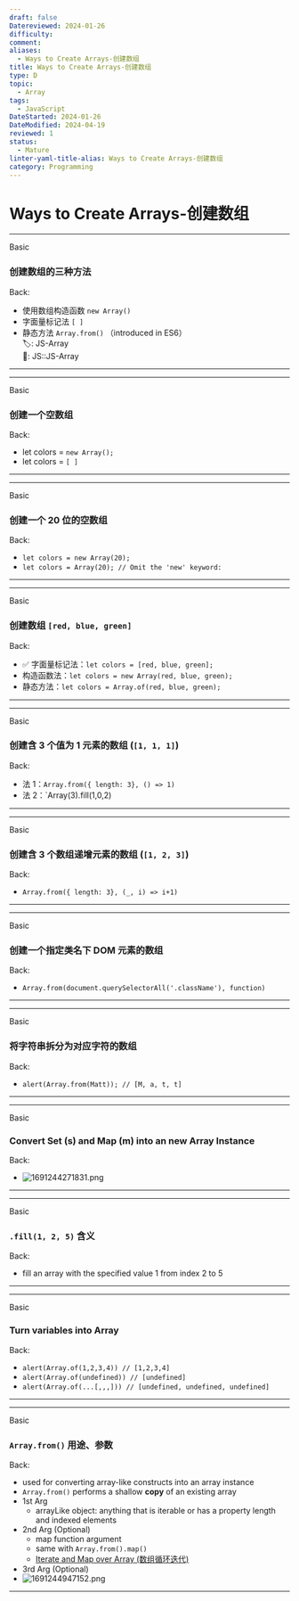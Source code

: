```yaml
---
draft: false
Datereviewed: 2024-01-26
difficulty: 
comment: 
aliases:
  - Ways to Create Arrays-创建数组
title: Ways to Create Arrays-创建数组
type: D
topic:
  - Array
tags:
  - JavaScript
DateStarted: 2024-01-26
DateModified: 2024-04-19
reviewed: 1
status:
  - Mature
linter-yaml-title-alias: Ways to Create Arrays-创建数组
category: Programming
---
```


# Ways to Create Arrays-创建数组

---

Basic

### 创建数组的三种方法

Back:

- 使用数组构造函数 `new Array()`
- 字面量标记法 `[ ]`
- 静态方法 `Array.from()` （introduced in ES6）  
🏷️: JS-Array  
📌: JS::JS-Array
<!--ID: 1706536857988-->

---

<!--SR:!2024-02-01,3,250-->

---

Basic

### 创建一个空数组

Back:

- let colors = `new Array();`
- let colors = `[ ]`
<!--ID: 1706536857998-->

---

<!--SR:!2024-02-01,3,250-->

---

Basic

### 创建一个 20 位的空数组

Back:

- `let colors = new Array(20);`
- `let colors = Array(20); // Omit the 'new' keyword: `
<!--ID: 1706536858009-->

---

<!--SR:!2024-02-01,3,250-->

---

Basic

### 创建数组 `[red, blue, green]`

Back:

- ✅ 字面量标记法：`let colors = [red, blue, green];`
- 构造函数法：`let colors = new Array(red, blue, green);`
- 静态方法：`let colors = Array.of(red, blue, green);`
<!--ID: 1706536858020-->

---

<!--SR:!2024-02-01,3,250-->

---

Basic

### 创建含 3 个值为 1 元素的数组 (`[1, 1, 1]`)

Back:

- 法 1：`Array.from({ length: 3}, () => 1)`
- 法 2：`Array(3).fill(1,0,2)
<!--ID: 1706536858031-->

---

<!--SR:!2024-02-01,3,250-->

---

Basic

### 创建含 3 个数组递增元素的数组 (`[1, 2, 3]`)

Back:

- `Array.from({ length: 3}, (_, i) => i+1)`
<!--ID: 1706536858042-->

---

<!--SR:!2024-02-01,3,250-->

---

Basic

### 创建一个指定类名下 DOM 元素的数组

Back:

- `Array.from(document.querySelectorAll('.className'), function)`
<!--ID: 1706536858052-->

---

<!--SR:!2024-02-01,3,250-->

---

Basic

### 将字符串拆分为对应字符的数组

Back:

- `alert(Array.from(Matt)); // [M, a, t, t]`
<!--ID: 1706537026589-->

---

---

Basic

### Convert Set (s) and Map (m) into an new Array Instance

Back:

- ![1691244271831.png](https://cdn.jsdelivr.net/gh/jenniferwonder/bimg/programming/202404152053906-js-array.png)
<!--ID: 1706536858072-->

---

<!--SR:!2024-02-01,3,250-->

---

Basic

### `.fill(1, 2, 5)` 含义

Back:

- fill an array with the specified value 1 from index 2 to 5
<!--ID: 1706536858081-->

---

<!--SR:!2024-02-01,3,250-->

---

Basic

### Turn variables into Array

Back:

- `alert(Array.of(1,2,3,4)) // [1,2,3,4] `
- `alert(Array.of(undefined)) // [undefined]`
- `alert(Array.of(...[,,,])) // [undefined, undefined, undefined]`
<!--ID: 1706536858091-->

---

<!--SR:!2024-02-01,3,250-->

---

Basic

### `Array.from()` 用途、参数

Back:

- used for converting array-like constructs into an array instance
- `Array.from()` performs a shallow **copy** of an existing array
- 1st Arg
  - arrayLike object: anything that is iterable or has a property length and indexed elements
- 2nd Arg (Optional)
  - map function argument
  - same with `Array.from().map()`
  - [Iterate and Map over Array (数组循环迭代)](../iterate-and-map-over-array)
- 3rd Arg (Optional)
- ![1691244947152.png](https://cdn.jsdelivr.net/gh/jenniferwonder/bimg/programming/202404152054341.png-js-array)

<!--ID: 1706536858100-->

---

<!--SR:!2024-02-05,7,250-->
